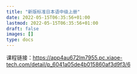 ```yaml
---
title: "新版标准日本语中级上册"
date: 2022-05-15T06:35:56+01:00
lastmod: 2022-05-15T06:35:56+01:00
draft: false
images: []
type: docs
---
```


课程链接：<https://app4au672lm7955.pc.xiaoe-tech.com/detail/p_6041a05de4b015860af3d9f3/6>
